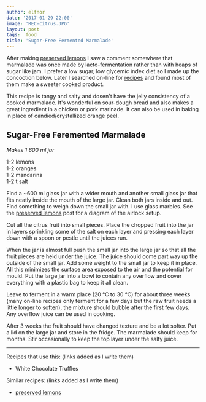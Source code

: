 ```yaml
---
author: elfnor
date: '2017-01-29 22:00'
image: 'REC-citrus.JPG'
layout: post
tags:  food
title: 'Sugar-Free Fermented Marmalade'
---
```


After making [preserved lemons](%7Bfilename%7DREC-preserved-lemons.md) I saw a comment somewhere that marmalade was once made by lacto-fermentation rather than with heaps of sugar like jam. I prefer a low sugar, low glycemic index diet so I made up the concoction below. Later I searched on-line for [recipes](http://www.culturesforhealth.com/learn/recipe/lacto-fermentation-recipes/lacto-fermented-orange-marmalade/) and found most of them make a sweeter cooked product.

This recipe is tangy and salty and dosen\'t have the jelly consistency of a cooked marmalade. It\'s wonderful on sour-dough bread and also makes a great ingredient in a chicken or pork marinade. It can also be used in baking in place of candied/crystallized orange peel.

## Sugar-Free Feremented Marmalade

*Makes 1 600 ml jar*

1-2 lemons\
1-2 oranges\
1-2 mandarins\
1-2 t salt

Find a \~600 ml glass jar with a wider mouth and another small glass jar that fits neatly inside the mouth of the large jar. Clean both jars inside and out. Find something to weigh down the small jar with. I use glass marbles. See the [preserved lemons](%7Bfilename%7DREC-preserved-lemons.md) post for a diagram of the airlock setup.

Cut all the citrus fruit into small pieces. Place the chopped fruit into the jar in layers sprinkling some of the salt on each layer and pressing each layer down with a spoon or pestle until the juices run.

When the jar is almost full push the small jar into the large jar so that all the fruit pieces are held under the juice. The juice should come part way up the outside of the small jar. Add some weight to the small jar to keep it in place. All this minimizes the surface area exposed to the air and the potential for mould. Put the large jar into a bowl to contain any overflow and cover everything with a plastic bag to keep it all clean.

Leave to ferment in a warm place (20 °C to 30 °C) for about three weeks (many on-line recipes only ferment for a few days but the raw fruit needs a little longer to soften), the mixture should bubble after the first few days. Any overflow juice can be used in cooking.

After 3 weeks the fruit should have changed texture and be a lot softer. Put a lid on the large jar and store in the fridge. The marmalade should keep for months. Stir occasionally to keep the top layer under the salty juice.

------------------------------------------------------------------------

Recipes that use this: (links added as I write them)

-   White Chocolate Truffles

Similar recipes: (links added as I write them)

-   [preserved lemons](%7Bfilename%7DREC-preserved-lemons.md)
